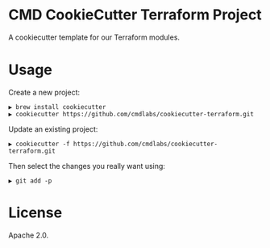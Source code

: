 # CMD CookieCutter Terraform Project

A cookiecutter template for our Terraform modules.

# Usage

Create a new project:

```text
▶ brew install cookiecutter
▶ cookiecutter https://github.com/cmdlabs/cookiecutter-terraform.git
```

Update an existing project:

```text
▶ cookiecutter -f https://github.com/cmdlabs/cookiecutter-terraform.git
```

Then select the changes you really want using:

```text
▶ git add -p
```

# License

Apache 2.0.
